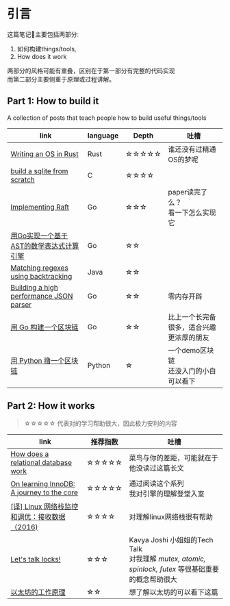 # 引言
这篇笔记📒主要包括两部分:
1. 如何构建things/tools,    
2. How does it work

两部分的风格可能有重叠，区别在于第一部分有完整的代码实现
<br>而第二部分主要侧重于原理或过程讲解。


## Part 1: How to build it
A collection of posts that teach people how to build useful things/tools


|link| language| Depth| 吐槽|
|---|---|---| --- |
| [Writing an OS in Rust ](https://os.phil-opp.com/) | Rust|☆☆☆☆☆| 谁还没有过精通OS的梦呢 |
|[build a sqlite from scratch](https://cstack.github.io/db_tutorial/) | C |☆☆☆☆|
|[Implementing Raft](https://eli.thegreenplace.net/2020/implementing-raft-part-0-introduction/) | Go| ☆☆☆| paper读完了么？<br>看一下怎么实现它 |
|[用Go实现一个基于AST的数学表达式计算引擎](https://www.yoytang.com/math-expression-engine.html) | Go|☆☆|
|[Matching regexes using backtracking](https://marcin-chwedczuk.github.io/matching-regexes-using-backtracking) | Java|☆☆|
|[Building a high performance JSON parser](https://dave.cheney.net/high-performance-json.html) | Go| ☆☆| 零内存开辟 |
| [用 Go 构建一个区块链](https://ethfans.org/posts/building-blockchain-in-go-part-1)|Go| ☆☆| 比上一个长完备很多，适合兴趣更浓厚的朋友 |
| [用 Python 撸一个区块链](https://mp.weixin.qq.com/s/qTw_WELfVZCGIjxTXy4aBA) | Python| ☆ | 一个demo区块链<br>还没入门的小白可以看下 |


## Part 2: How it works
> ☆☆☆☆☆ 代表对的学习帮助很大，因此极力安利的内容

|link|推荐指数|吐槽|
|--- |---|---|
|[How does a relational database work](http://coding-geek.com/how-databases-work/) | ☆☆☆☆☆ | 菜鸟与你的差距，可能就在于他没读过这篇长文|
|[On learning InnoDB: A journey to the core](https://blog.jcole.us/2013/01/02/on-learning-innodb-a-journey-to-the-core/)|☆☆☆☆☆|通过阅读这个系列<br>我对引擎的理解登堂入室|
|[[译] Linux 网络栈监控和调优：接收数据（2016)](http://arthurchiao.art/blog/tuning-stack-rx-zh/)|☆☆☆☆| 对理解linux网络栈很有帮助|
|[Let's talk locks!](https://www.youtube.com/watch?v=tjpncm3xTTc&t=619s)|☆☆☆| Kavya Joshi 小姐姐的Tech Talk<br>对我理解 *mutex, atomic, spinlock, futex* 等很基础重要的概念帮助很大 |
| [以太坊的工作原理](https://mp.weixin.qq.com/s?__biz=MzIwODA3NDI5MA==&mid=2652525172&idx=1&sn=6adc7246269da5b939c0d60d1ca6b3dd&chksm=8ce65129bb91d83f6f3c77f9c4eb753a9fd729ca1923ae19b3c89b430ad29c3139f9dfdc6883&mpshare=1&scene=1&srcid=0402BRttslZ9sFTvpTCvUFEW#rd) | ☆☆| 想了解以太坊的可以看下这篇 |